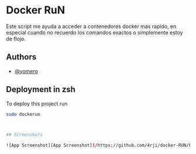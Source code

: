 
# Docker RuN

Este script me ayuda a acceder a contenedores docker mas rapido, en especial cuando no recuerdo los comandos exactos o simplemente estoy de flojo.


## Authors

- [@yomero](https://www.github.com/yomero)


## Deployment in zsh

To deploy this project run

```bash
sudo dockerun



## Screenshots

![App Screenshot][App Screenshot](/https://github.com/4rji/docker-RUN/blob/main/dockerun_menu.png))

